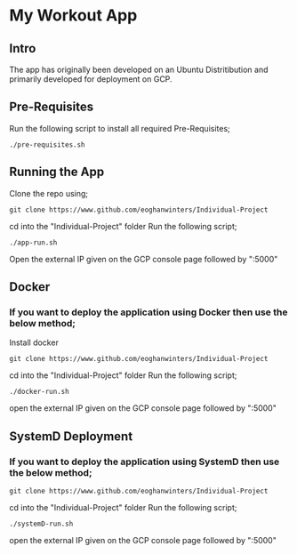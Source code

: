 # My Workout App
## Intro
The app has originally been developed on an Ubuntu Distritibution and primarily developed for deployment on GCP.

## Pre-Requisites
Run the following script to install all required Pre-Requisites;
    
    ./pre-requisites.sh
    
## Running the App
Clone the repo using;

    git clone https://www.github.com/eoghanwinters/Individual-Project
cd into the "Individual-Project" folder
Run the following script;
    
    ./app-run.sh
Open the external IP given on the GCP console page followed by ":5000"

## Docker
### If you want to deploy the application using Docker then use the below method;

Install docker

    git clone https://www.github.com/eoghanwinters/Individual-Project
cd into the "Individual-Project" folder
Run the following script;

    ./docker-run.sh
open the external IP given on the GCP console page followed by ":5000"   

## SystemD Deployment
### If you want to deploy the application using SystemD then use the below method;

    git clone https://www.github.com/eoghanwinters/Individual-Project
cd into the "Individual-Project" folder
Run the following script;
    
    ./systemD-run.sh
open the external IP given on the GCP console page followed by ":5000"   
